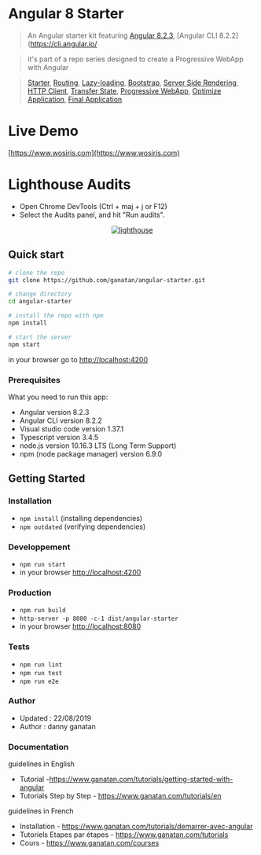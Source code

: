 # Angular 8 Starter

> An Angular starter kit featuring [Angular 8.2.3](https://angular.io), [Angular CLI 8.2.2](https://cli.angular.io/

> it's part of a repo series designed to create a Progressive WebApp with Angular

> [Starter](https://github.com/ganatan/angular-starter),
[Routing](https://github.com/ganatan/angular-starter-routing),
[Lazy-loading](https://github.com/ganatan/angular-starter-lazy),
[Bootstrap](https://github.com/ganatan/angular-starter-bootstrap),
[Server Side Rendering](https://github.com/ganatan/angular-starter-ssr),
[HTTP Client](https://github.com/ganatan/angular-starter-httpclient),
[Transfer State](https://github.com/ganatan/angular-starter-transferstate),
[Progressive WebApp](https://github.com/ganatan/angular-starter-pwa),
[Optimize Application](https://github.com/ganatan/angular-webapp),
[Final Application](https://github.com/ganatan/wosiris)

# Live Demo

[https://www.wosiris.com](https://www.wosiris.com)


# Lighthouse Audits

* Open Chrome DevTools (Ctrl + maj + j or F12)
* Select the Audits panel, and hit "Run audits".


<p align="center">
  <a href="https://angular.ganatan.com" target="_blank">
    <img  alt="lighthouse" src="https://www.ganatan.org/articles/img/wosiris-angular822.jpg" class="img-responsive">
  </a>
</p>



## Quick start

```bash
# clone the repo
git clone https://github.com/ganatan/angular-starter.git

# change directory
cd angular-starter

# install the repo with npm
npm install

# start the server
npm start

```
in your browser go to [http://localhost:4200](http://localhost:4200) 

### Prerequisites
What you need to run this app:
* Angular version 8.2.3
* Angular CLI version 8.2.2
* Visual studio code version 1.37.1
* Typescript version 3.4.5
* node.js version 10.16.3 LTS (Long Term Support)
* npm (node package manager) version 6.9.0

## Getting Started


### Installation
* `npm install` (installing dependencies)
* `npm outdated` (verifying dependencies)

### Developpement
* `npm run start`
* in your browser [http://localhost:4200](http://localhost:4200) 

### Production 
* `npm run build`
* `http-server -p 8080 -c-1 dist/angular-starter`
* in your browser [http://localhost:8080](http://localhost:8080) 

### Tests
* `npm run lint`
* `npm run test`
* `npm run e2e`

### Author
* Updated : 22/08/2019
* Author  : danny ganatan

### Documentation

guidelines in English
-  Tutorial -https://www.ganatan.com/tutorials/getting-started-with-angular
-  Tutorials Step by Step - https://www.ganatan.com/tutorials/en

guidelines in French
- Installation - https://www.ganatan.com/tutorials/demarrer-avec-angular
- Tutoriels Etapes par étapes - https://www.ganatan.com/tutorials
- Cours - https://www.ganatan.com/courses
